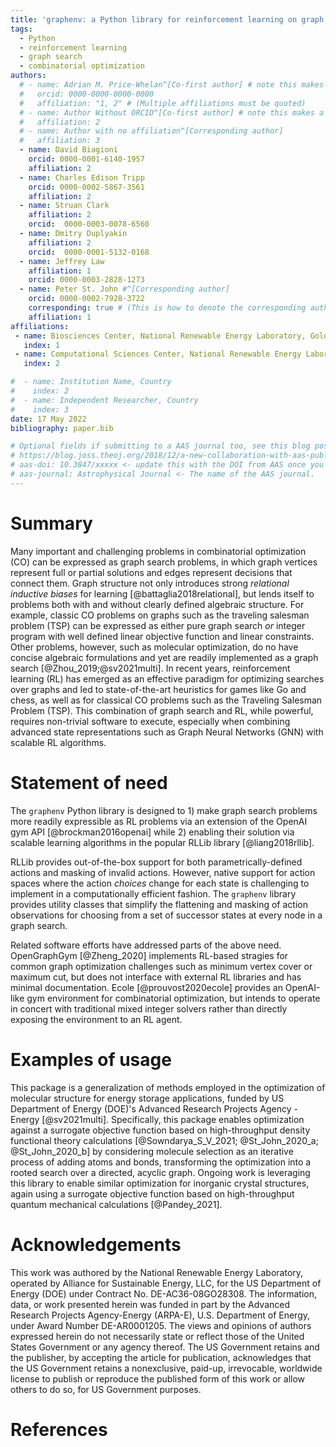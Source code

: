 ```yaml
---
title: 'graphenv: a Python library for reinforcement learning on graph search spaces'
tags:
  - Python
  - reinforcement learning
  - graph search
  - combinatorial optimization
authors:
  # - name: Adrian M. Price-Whelan^[Co-first author] # note this makes a footnote saying 'Co-first author'
  #   orcid: 0000-0000-0000-0000
  #   affiliation: "1, 2" # (Multiple affiliations must be quoted)
  # - name: Author Without ORCID^[Co-first author] # note this makes a footnote saying 'Co-first author'
  #   affiliation: 2
  # - name: Author with no affiliation^[Corresponding author]
  #   affiliation: 3
  - name: David Biagioni
    orcid: 0000-0001-6140-1957
    affiliation: 2
  - name: Charles Edison Tripp
    orcid: 0000-0002-5867-3561
    affiliation: 2
  - name: Struan Clark
    affiliation: 2
    orcid:  0000-0003-0078-6560
  - name: Dmitry Duplyakin
    affiliation: 2
    orcid:  0000-0001-5132-0168
  - name: Jeffrey Law
    affiliation: 1
    orcid: 0000-0003-2828-1273    
  - name: Peter St. John #^[Corresponding author]
    orcid: 0000-0002-7928-3722
    corresponding: true # (This is how to denote the corresponding author)    
    affiliation: 1    
affiliations:
 - name: Biosciences Center, National Renewable Energy Laboratory, Golden CO 80401, USA
   index: 1
 - name: Computational Sciences Center, National Renewable Energy Laboratory, Golden CO 80401, USA
   index: 2

#  - name: Institution Name, Country
#    index: 2
#  - name: Independent Researcher, Country
#    index: 3
date: 17 May 2022
bibliography: paper.bib

# Optional fields if submitting to a AAS journal too, see this blog post:
# https://blog.joss.theoj.org/2018/12/a-new-collaboration-with-aas-publishing
# aas-doi: 10.3847/xxxxx <- update this with the DOI from AAS once you know it.
# aas-journal: Astrophysical Journal <- The name of the AAS journal.
---
```


# Summary

Many important and challenging problems in combinatorial optimization (CO) can be
expressed as graph search problems, in which graph vertices represent full or partial
solutions and edges represent decisions that connect them. 
Graph structure not only introduces strong _relational inductive biases_ for learning [@battaglia2018relational], but lends itself to problems both with and without clearly defined algebraic structure.
For example, classic CO problems on graphs such as the traveling salesman problem (TSP)
can be expressed as either pure graph search _or_ integer program with well defined
linear objective function and linear constraints.  Other problems, however, such as
molecular optimization, do no have concise algebraic formulations and yet are readily
implemented as a graph search [@Zhou_2019;@sv2021multi].  In recent  years, reinforcement learning
(RL) has emerged as an effective paradigm for optimizing searches over graphs and led to
state-of-the-art heuristics for games like Go and chess, as well as for classical CO
problems such as the Traveling Salesman Problem (TSP).  This combination of graph search
and RL, while powerful, requires non-trivial software to execute, especially when
combining advanced state representations such as Graph Neural Networks (GNN) with
scalable RL algorithms.

# Statement of need

The `graphenv` Python library is designed to 1) make graph search problems more readily
expressible as RL problems via an extension of the OpenAI gym API [@brockman2016openai]
while 2) enabling their solution via scalable learning algorithms in the popular RLLib
library [@liang2018rllib].  

RLLib provides out-of-the-box support for both parametrically-defined actions and
masking of invalid actions. However, native support for action spaces where the action
_choices_ change for each state is challenging to implement in a computationally
efficient fashion. The `graphenv` library provides utility classes that simplify the
flattening and masking of action observations for choosing from a set of successor
states at every node in a graph search.

Related software efforts have addressed parts of the above need. OpenGraphGym [@Zheng_2020] implements RL-based stragies for common graph optimization challenges such as minimum vertex cover or maximum cut, but does not interface with external RL libraries and has minimal documentation. Ecole [@prouvost2020ecole] provides an OpenAI-like gym environment for combinatorial optimization, but intends to operate in concert with traditional mixed integer solvers rather than directly exposing the environment to an RL agent.


# Examples of usage

This package is a generalization of methods employed in the optimization of molecular
structure for energy storage applications, funded by US Department of Energy (DOE)'s Advanced Research Projects
Agency - Energy [@sv2021multi]. Specifically, this package enables optimization against
a surrogate objective function based on high-throughput density functional theory
calculations [@Sowndarya_S_V_2021; @St_John_2020_a; @St_John_2020_b] by considering
molecule selection as an iterative process of adding atoms and bonds, transforming the
optimization into a rooted search over a directed, acyclic graph.  Ongoing work is
leveraging this library to enable similar optimization for inorganic crystal structures,
again using a surrogate objective function based on high-throughput quantum mechanical
calculations [@Pandey_2021].


# Acknowledgements

This work was authored by the National Renewable Energy Laboratory, operated by Alliance
for Sustainable Energy, LLC, for the US Department of Energy (DOE) under Contract No.
DE-AC36-08GO28308. The information, data, or work presented herein was funded in part by
the Advanced Research Projects Agency-Energy (ARPA-E), U.S. Department of Energy, under
Award Number DE-AR0001205. The views and opinions of authors expressed herein do not
necessarily state or reflect those of the United States Government or any agency
thereof. The US Government retains and the publisher, by accepting the article for
publication, acknowledges that the US Government retains a nonexclusive, paid-up,
irrevocable, worldwide license to publish or reproduce the published form of this work
or allow others to do so, for US Government purposes.

# References



<!-- # Mathematics

Single dollars ($) are required for inline mathematics e.g. $f(x) = e^{\pi/x}$

Double dollars make self-standing equations:

$$\Theta(x) = \left\{\begin{array}{l}
0\textrm{ if } x < 0\cr
1\textrm{ else}
\end{array}\right.$$

You can also use plain \LaTeX for equations
\begin{equation}\label{eq:fourier}
\hat f(\omega) = \int_{-\infty}^{\infty} f(x) e^{i\omega x} dx
\end{equation}
and refer to \autoref{eq:fourier} from text. -->

<!-- # Citations

Citations to entries in paper.bib should be in
[rMarkdown](http://rmarkdown.rstudio.com/authoring_bibliographies_and_citations.html)
format.

If you want to cite a software repository URL (e.g. something on GitHub without a preferred
citation) then you can do it with the example BibTeX entry below for @fidgit.

For a quick reference, the following citation commands can be used:
- `@biagioni2020rlmolecule`  ->  "Author et al. (2001)"
- `[@biagioni2020rlmolecule]` -> "(Author et al., 2001)"
- `[@biagioni2020rlmolecule; @sv2021multi]` -> "(Author1 et al., 2001; Author2 et al., 2002)"

# Figures -->
<!-- 
Figures can be included like this:
![Caption for example figure.\label{fig:example}](figure.png)
and referenced from text using \autoref{fig:example}.

Figure sizes can be customized by adding an optional second parameter:
![Caption for example figure.](figure.png){ width=20% } -->
